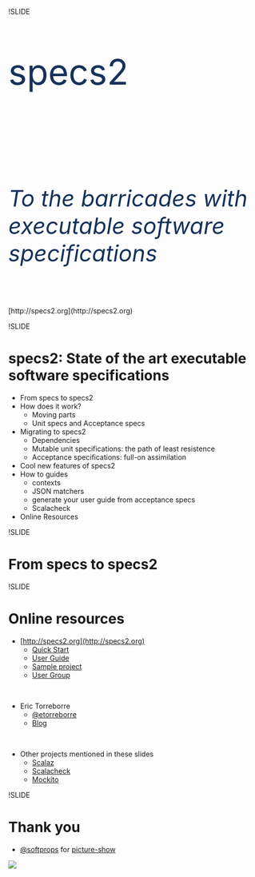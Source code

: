 !SLIDE

<p style="font-size: 70px; color: #16325A;">specs2</p>
<br/>
<br/>
<br/>
<br/>
<p style="font-size: 45px; color: 16325a; font-style: italic;">To the barricades with executable software specifications</p>
<br/>
<br/>
[http://specs2.org](http://specs2.org)

!SLIDE

# specs2: State of the art executable software specifications

- From specs to specs2
- How does it work?
    - Moving parts
    - Unit specs and Acceptance specs
- Migrating to specs2
    - Dependencies
    - Mutable unit specifications: the path of least resistence
    - Acceptance specifications: full-on assimilation
- Cool new features of specs2
- How to guides
    - contexts
    - JSON matchers
    - generate your user guide from acceptance specs
    - Scalacheck
- Online Resources

!SLIDE

# From specs to specs2


!SLIDE

# Online resources

- [http://specs2.org](http://specs2.org)
    - [Quick Start](http://etorreborre.github.com/specs2/guide/org.specs2.guide.QuickStart.html)
    - [User Guide](http://etorreborre.github.com/specs2/guide/org.specs2.UserGuide.html)
    - [Sample project](https://github.com/etorreborre/specs2-test)
    - [User Group](http://groups.google.com/group/specs2-users)
<br/>

- Eric Torreborre
    - [@etorreborre](http://twitter.com/#!/etorreborre)
    - [Blog](http://etorreborre.blogspot.com/)
<br/>

- Other projects mentioned in these slides
    - [Scalaz](https://github.com/scalaz/scalaz)
    - [Scalacheck](http://code.google.com/p/scalacheck/)
    - [Mockito](http://mockito.org/)


!SLIDE

# Thank you

* [@softprops](http://twitter.com/softprops) for [picture-show](https://github.com/softprops/picture-show)

<img class="logo" src="/specs/novus-logo.gif" />
